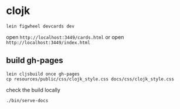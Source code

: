 # clojk

```
lein figwheel devcards dev
```

open `http://localhost:3449/cards.html` or open `http://localhost:3449/index.html`

## build gh-pages

```
lein cljsbuild once gh-pages
cp resources/public/css/clojk_style.css docs/css/clojk_style.css 
```

check the build locally

```
./bin/serve-docs
```

